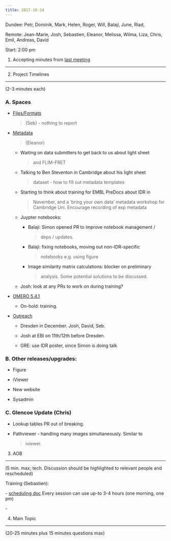 ```yaml
---
title: 2017-10-24
---
```


Dundee: Petr, Dominik, Mark, Helen, Roger, Will, Balaji, June, Riad,

Remote: Jean-Marie, Josh, Sebastien, Eleanor, Melissa, Wilma, Liza,
Chris, Emil, Andreas, David

Start: 2:00 pm

1. Accepting minutes from [<u>last meeting</u>](https://docs.google.com/document/d/1wrISlrfibvmtjWnu_r0iBf7irP5ox_TYcJv8HCjX_Z8/edit#heading=h.wmjudnh61a0y)
------------------------------------------------------------------------------------------------------------------------------------------------------------

2. Project Timelines
--------------------

(2-3 minutes each)

###  A. Spaces

-   [<u>Files/Formats</u>](https://trello.com/b/IBHfAIMP/bio-formats-5-x)
    > (Seb) - nothing to report

-   [<u>Metadata</u>](https://trello.com/c/XQXwX6jj/6-metadata)
    > (Eleanor)

    -   Waiting on data submitters to get back to us about light sheet
        > and FLIM-FRET

    -   Talking to Ben Steventon in Cambridge about his light sheet
        > dataset - how to fill out metadata templates

    -   Starting to think about training for EMBL PreDocs about IDR in
        > November, and a ‘bring your own data’ metadata workshop for
        > Cambridge Uni. Encourage recording of exp metadata

    -   Juypter notebooks:

        -   Balaji: Simon opened PR to improve notebook management /
            > deps / updates.

        -   Balaji: fixing notebooks, moving out non-IDR-specific
            > notebooks e.g. using figure

        -   Image similarity matrix calculations: blocker on preliminary
            > analysis. Some potential solutions to be discussed.

    -   Josh: look at any PRs to work on during training?

-   [<u>OMERO 5.4.1</u>](https://trello.com/b/cpSTs9QZ/omero-541)

    -   On-hold: training.

-   [<u>Outreach</u>](https://trello.com/b/Da6OAWam/outreach)

    -   Dresden in December. Josh, David, Seb.

    -   Josh at EBI on 11th/12th before Dresden.

    -   GRE: use IDR poster, since Simon is doing talk

###  B. Other releases/upgrades:

-   Figure

-   iViewer

-   New website

-   Sysadmin

###  C. Glencoe Update (Chris)

-   Lookup tables PR out of breaking.

-   Pathviewer - handling many images simultaneously. Similar to
    > iviewer.

3. AOB
------

(5 min. max; tech. Discussion should be highlighted to relevant people
and rescheduled)

Training (Sebastien):

\- [<u>scheduling
doc</u>](https://docs.google.com/spreadsheets/d/1D2jF617BN4Y762lLtvH3k19LkW9Va0u0rO3KWjiRR-4/edit#gid=0)
Every session can use up-to 3-4 hours (one morning, one pm)

\-

4. Main Topic
-------------

(20-25 minutes plus 15 minutes questions max)
